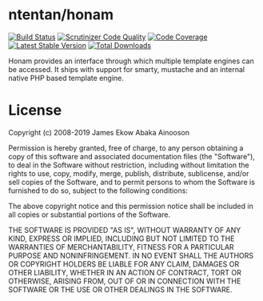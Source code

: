 ntentan/honam
=============

[![Build Status](https://travis-ci.org/ntentan/honam.svg)](https://travis-ci.org/ntentan/honam)
[![Scrutinizer Code Quality](https://scrutinizer-ci.com/g/ntentan/honam/badges/quality-score.png?b=master)](https://scrutinizer-ci.com/g/ntentan/honam/?branch=master)
[![Code Coverage](https://scrutinizer-ci.com/g/ntentan/honam/badges/coverage.png?b=master)](https://scrutinizer-ci.com/g/ntentan/honam/?branch=master)
[![Latest Stable Version](https://poser.pugx.org/ntentan/honam/version.svg)](https://packagist.org/packages/ntentan/honam)
[![Total Downloads](https://poser.pugx.org/ntentan/honam/downloads.svg)](https://packagist.org/packages/ntentan/honam)

Honam provides an interface through which multiple template engines can be accessed. It ships with support for smarty, mustache and an internal native PHP based template engine.


License
=======
Copyright (c) 2008-2019 James Ekow Abaka Ainooson

Permission is hereby granted, free of charge, to any person obtaining a copy of 
this software and associated documentation files (the "Software"), to deal in 
the Software without restriction, including without limitation the rights to 
use, copy, modify, merge, publish, distribute, sublicense, and/or sell copies of
the Software, and to permit persons to whom the Software is furnished to do so, 
subject to the following conditions:

The above copyright notice and this permission notice shall be included in all 
copies or substantial portions of the Software.

THE SOFTWARE IS PROVIDED "AS IS", WITHOUT WARRANTY OF ANY KIND, EXPRESS OR 
IMPLIED, INCLUDING BUT NOT LIMITED TO THE WARRANTIES OF MERCHANTABILITY, FITNESS
FOR A PARTICULAR PURPOSE AND NONINFRINGEMENT. IN NO EVENT SHALL THE AUTHORS OR 
COPYRIGHT HOLDERS BE LIABLE FOR ANY CLAIM, DAMAGES OR OTHER LIABILITY, WHETHER 
IN AN ACTION OF CONTRACT, TORT OR OTHERWISE, ARISING FROM, OUT OF OR IN 
CONNECTION WITH THE SOFTWARE OR THE USE OR OTHER DEALINGS IN THE SOFTWARE.

